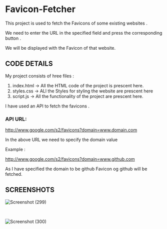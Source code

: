 # Favicon-Fetcher

This project is used to fetch the  Favicons of some existing websites . <br/>

We need to enter the URL in the specified field and press the corresponding button . <br/>

We will be displayed with the Favicon of that website.


## CODE DETAILS

My project consists of hree files : <br/>

1. index.html -> All the HTML code of the project is prescent here.
2. styles.css -> ALl the Styles for styling the website are prescent here
3. script.js -> All the functionality of the project are prescent here.

I have used an API to fetch the favicons . 

### API URL:

http://www.google.com/s2/favicons?domain=www.domain.com

In the above URL we need to specify the domain value 

Example :
 
 http://www.google.com/s2/favicons?domain=www.github.com
 
 As I have specified the domain to be github Favicon og github will be fetched.
 
 ## SCREENSHOTS
 
 ![Screenshot (299)](https://user-images.githubusercontent.com/80022302/212536821-411dc6b6-f305-4ccb-bec3-185fee32f4dd.png)
 
 <br/>
 
 ![Screenshot (300)](https://user-images.githubusercontent.com/80022302/212536835-1d61a93d-3c29-4761-ae2a-6492547402e7.png)


